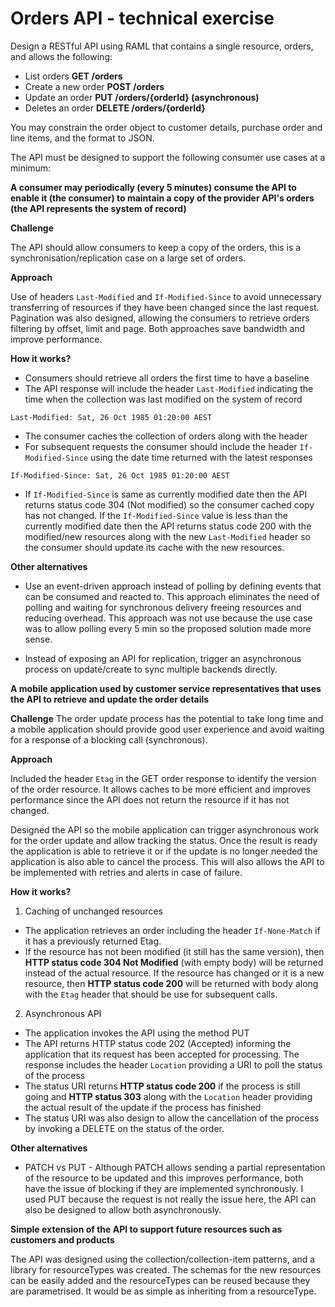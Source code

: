 # Orders API - technical exercise

Design a RESTful API using RAML that contains a single resource, orders, and allows the following:

* List orders **GET /orders**
* Create a new order **POST /orders**
* Update an order **PUT /orders/{orderId} (asynchronous)**
* Deletes an order **DELETE /orders/{orderId}**

You may constrain the order object to customer details, purchase order and line items, and the format to JSON.

The API must be designed to support the following consumer use cases at a minimum:

**A consumer may periodically (every 5 minutes) consume the API to enable it (the consumer) to maintain a copy of the provider API's orders (the API represents the system of record)**

**Challenge**

The API should allow consumers to keep a copy of the orders, this is a synchronisation/replication case on a large set of orders.

**Approach**

Use of headers ```Last-Modified``` and ```If-Modified-Since``` to avoid unnecessary transferring of resources if they have been changed since the last request. Pagination was also designed, allowing the consumers to retrieve orders filtering by offset, limit and page. Both approaches save bandwidth and improve performance.

**How it works?**

* Consumers should retrieve all orders the first time to have a baseline
* The API response will include the header ```Last-Modified``` indicating the time when the collection was last modified on the system of record

```
Last-Modified: Sat, 26 Oct 1985 01:20:00 AEST
```
* The consumer caches the collection of orders along with the header
* For subsequent requests the consumer should include the header  ```If-Modified-Since``` using the date time returned with the latest responses

```
If-Modified-Since: Sat, 26 Oct 1985 01:20:00 AEST
```
* If ```If-Modified-Since``` is same as currently modified date then the API returns status code 304 (Not modified) so the consumer cached copy has not changed. If the ```If-Modified-Since``` value is less than the currently modified date then the API returns status code 200 with the modified/new resources along with the new ```Last-Modified``` header so the consumer should update its cache with the new resources.

**Other alternatives**

* Use an event-driven approach instead of polling by defining events that can be consumed and reacted to. This approach eliminates the need of polling and waiting for synchronous delivery freeing resources and reducing overhead. This approach was not use because the use case was to allow polling every 5 min so the proposed solution made more sense.

* Instead of exposing an API for replication, trigger an asynchronous process on update/create to sync multiple backends directly.

**A mobile application used by customer service representatives that uses the API to retrieve and update the order details**

**Challenge**
The order update process has the potential to take long time and a mobile application should provide good user experience and avoid waiting for a response of a blocking call (synchronous).

**Approach**

Included the header ```Etag``` in the GET order response to identify the version of the order resource. It allows caches to be more efficient and improves performance since the API does not return the resource if it has not changed.

Designed the API so the mobile application can trigger asynchronous work for the order update and allow tracking the status. Once the result is ready the application is able to retrieve it or if the update is no longer needed the application is also able to cancel the process. This will also allows the API to be implemented with retries and alerts in case of failure.

**How it works?**

1. Caching of unchanged resources

* The application retrieves an order including the header ```If-None-Match``` if it has a previously returned Etag.
* If the resource has not been modified (it still has the same version), then **HTTP status code 304 Not Modified** (with empty body)
will be returned instead of the actual resource. If the resource has changed or it is a new resource, then **HTTP status code 200** will be returned with body along with the ```Etag``` header that should be use for subsequent calls.

2. Asynchronous API

* The application invokes the API using the method PUT
* The API returns HTTP status code 202 (Accepted) informing the application that its request has been accepted for processing. The response includes the header ```Location``` providing a URI to poll the status of the process
* The status URI returns **HTTP status code 200** if the process is still going and **HTTP status 303** along with the ```Location``` header providing the actual result of the update if the process has finished
* The status URI was also design to allow the cancellation of the process by invoking a DELETE on the status of the order.

**Other alternatives**

* PATCH vs PUT - Although PATCH allows sending a partial representation of the resource to be updated and this improves performance, both have the issue of blocking if they are implemented synchronously. I used PUT because the request is not really the issue here, the API can also be designed to allow both asynchronously.

**Simple extension of the API to support future resources such as customers and products**

The API was designed using the collection/collection-item patterns, and a library for resourceTypes was created. The schemas for the new resources can be easily added and the resourceTypes can be reused because they are parametrised. It would be as simple as inheriting from a resourceType.
